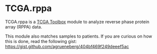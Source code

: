 TCGA.rppa
=========

TCGA.rppa is a [TCGA Toolbox](https://chrome.google.com/webstore/detail/tcga-toolbox/ajjkhhldnekpjjfckpkpodgeddndljnl) module to analyze reverse phase protein array (RPPA) data.

This module also matches samples to patients. If you are curious on how this is done, read the following gist: https://gist.github.com/agrueneberg/404bf469f249deeef5ac
